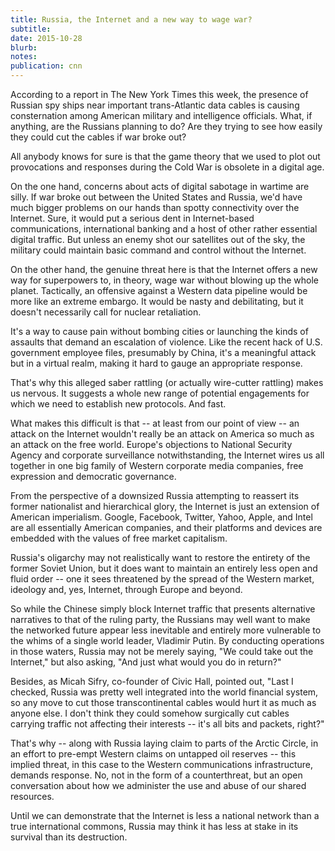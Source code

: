 ```yaml
---
title: Russia, the Internet and a new way to wage war?
subtitle: 
date: 2015-10-28
blurb: 
notes: 
publication: cnn
---
```


According to a report in The New York Times this week, the presence of Russian spy ships near important trans-Atlantic data cables is causing consternation among American military and intelligence officials. What, if anything, are the Russians planning to do? Are they trying to see how easily they could cut the cables if war broke out?

All anybody knows for sure is that the game theory that we used to plot out provocations and responses during the Cold War is obsolete in a digital age.

On the one hand, concerns about acts of digital sabotage in wartime are silly. If war broke out between the United States and Russia, we'd have much bigger problems on our hands than spotty connectivity over the Internet. Sure, it would put a serious dent in Internet-based communications, international banking and a host of other rather essential digital traffic. But unless an enemy shot our satellites out of the sky, the military could maintain basic command and control without the Internet.

On the other hand, the genuine threat here is that the Internet offers a new way for superpowers to, in theory, wage war without blowing up the whole planet. Tactically, an offensive against a Western data pipeline would be more like an extreme embargo. It would be nasty and debilitating, but it doesn't necessarily call for nuclear retaliation.

It's a way to cause pain without bombing cities or launching the kinds of assaults that demand an escalation of violence. Like the recent hack of U.S. government employee files, presumably by China, it's a meaningful attack but in a virtual realm, making it hard to gauge an appropriate response.

That's why this alleged saber rattling (or actually wire-cutter rattling) makes us nervous. It suggests a whole new range of potential engagements for which we need to establish new protocols. And fast.

What makes this difficult is that -- at least from our point of view -- an attack on the Internet wouldn't really be an attack on America so much as an attack on the free world. Europe's objections to National Security Agency and corporate surveillance notwithstanding, the Internet wires us all together in one big family of Western corporate media companies, free expression and democratic governance.

From the perspective of a downsized Russia attempting to reassert its former nationalist and hierarchical glory, the Internet is just an extension of American imperialism. Google, Facebook, Twitter, Yahoo, Apple, and Intel are all essentially American companies, and their platforms and devices are embedded with the values of free market capitalism.

Russia's oligarchy may not realistically want to restore the entirety of the former Soviet Union, but it does want to maintain an entirely less open and fluid order -- one it sees threatened by the spread of the Western market, ideology and, yes, Internet, through Europe and beyond.

So while the Chinese simply block Internet traffic that presents alternative narratives to that of the ruling party, the Russians may well want to make the networked future appear less inevitable and entirely more vulnerable to the whims of a single world leader, Vladimir Putin. By conducting operations in those waters, Russia may not be merely saying, "We could take out the Internet," but also asking, "And just what would you do in return?"

Besides, as Micah Sifry, co-founder of Civic Hall, pointed out, "Last I checked, Russia was pretty well integrated into the world financial system, so any move to cut those transcontinental cables would hurt it as much as anyone else. I don't think they could somehow surgically cut cables carrying traffic not affecting their interests -- it's all bits and packets, right?"

That's why -- along with Russia laying claim to parts of the Arctic Circle, in an effort to pre-empt Western claims on untapped oil reserves -- this implied threat, in this case to the Western communications infrastructure, demands response. No, not in the form of a counterthreat, but an open conversation about how we administer the use and abuse of our shared resources.

Until we can demonstrate that the Internet is less a national network than a true international commons, Russia may think it has less at stake in its survival than its destruction.
